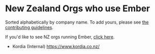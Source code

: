 New Zealand Orgs who use Ember
====================================

Sorted alphabetically by company name. To add yours, please see [the contributing guidelines](CONTRIBUTING.md).

If you'd like to see NZ orgs running Ember, [click here](github.md).

- Kordia (Internal) https://www.kordia.co.nz/
